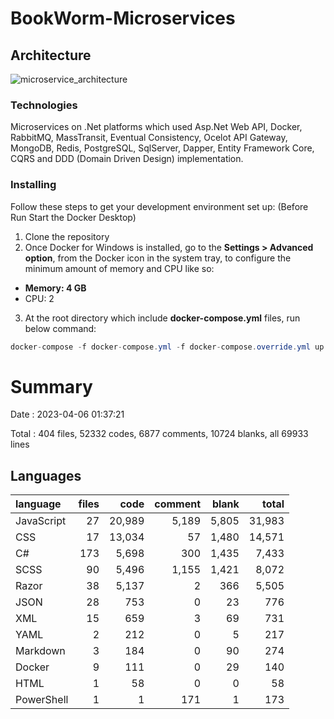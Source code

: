 # BookWorm-Microservices


## Architecture
![microservice_architecture](https://user-images.githubusercontent.com/46678087/114802958-42c15d80-9da7-11eb-8391-ba0abf87a1b1.png)

### Technologies
Microservices on .Net platforms which used Asp.Net Web API, Docker, RabbitMQ, MassTransit, Eventual Consistency, Ocelot API Gateway, MongoDB, Redis, PostgreSQL, SqlServer, Dapper, Entity Framework Core, CQRS and DDD (Domain Driven Design) implementation.

### Installing
Follow these steps to get your development environment set up: (Before Run Start the Docker Desktop)
1. Clone the repository
2. Once Docker for Windows is installed, go to the **Settings > Advanced option**, from the Docker icon in the system tray, to configure the minimum amount of memory and CPU like so:
* **Memory: 4 GB**
* CPU: 2
3. At the root directory which include **docker-compose.yml** files, run below command:
```csharp
docker-compose -f docker-compose.yml -f docker-compose.override.yml up -d
```

# Summary

Date : 2023-04-06 01:37:21

Total : 404 files,  52332 codes, 6877 comments, 10724 blanks, all 69933 lines

## Languages
| language | files | code | comment | blank | total |
| :--- | ---: | ---: | ---: | ---: | ---: |
| JavaScript | 27 | 20,989 | 5,189 | 5,805 | 31,983 |
| CSS | 17 | 13,034 | 57 | 1,480 | 14,571 |
| C# | 173 | 5,698 | 300 | 1,435 | 7,433 |
| SCSS | 90 | 5,496 | 1,155 | 1,421 | 8,072 |
| Razor | 38 | 5,137 | 2 | 366 | 5,505 |
| JSON | 28 | 753 | 0 | 23 | 776 |
| XML | 15 | 659 | 3 | 69 | 731 |
| YAML | 2 | 212 | 0 | 5 | 217 |
| Markdown | 3 | 184 | 0 | 90 | 274 |
| Docker | 9 | 111 | 0 | 29 | 140 |
| HTML | 1 | 58 | 0 | 0 | 58 |
| PowerShell | 1 | 1 | 171 | 1 | 173 |
